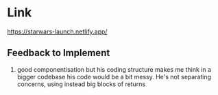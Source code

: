 # Link

https://starwars-launch.netlify.app/

## Feedback to Implement

1. good componentisation but his coding structure makes me think in a bigger codebase his code would be a bit messy. He's not separating concerns, using instead big blocks of returns
